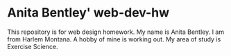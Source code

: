 # Anita Bentley' web-dev-hw
This repository is for web design homework.
My name is Anita Bentley. I am from Harlem Montana. A hobby of mine is working out. My area of study is Exercise Science.
